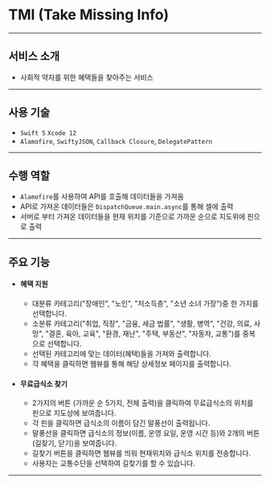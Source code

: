 # TMI (Take Missing Info)

---

## 서비스 소개

- 사회적 약자를 위한 혜택들을 찾아주는 서비스

---

## 사용 기술

- `Swift 5` `Xcode 12`
- `Alamofire`, `SwiftyJSON`, `Callback Closure`, `DelegatePattern` 

---

## 수행 역할

- `Alamofire`를 사용하여 API를 호출해 데이터들을 가져옴
- API로 가져온 데이터들은 `DispatchQueue.main.async`를 통해 셀에 출력
- 서버로 부터 가져온 데이터들을 현재 위치를 기준으로 가까운 순으로 지도위에 핀으로 출력

---

## 주요 기능

 - #### 혜택 지원

   - 대분류 카테고리("장애인", "노인", "저소득층", "소년 소녀 가장")중 한 가지를 선택합니다.
   - 소분류 카테고리("취업, 직장", "금융, 세금 법률", "생활, 병역", "건강, 의료, 사망", "결혼, 육아, 교육", "환경, 재난", "주택, 부동산", "자동차, 교통")를 중복으로 선택합니다.
   - 선택된 카테고리에 맞는 데이터(혜택)들을 가져와 출력합니다.
   - 각 혜택을 클릭하면 웹뷰를 통해 해당 상세정보 페이지를 출력합니다.

   

 - #### 무료급식소 찾기

   - 2가지의 버튼 (가까운 순 5가지, 전체 출력)을 클릭하여 무료급식소의 위치를 핀으로 지도상에 보여줍니다.
   - 각 핀을 클릭하면 급식소의 이름이 담긴 말풍선이 출력됩니다.
   - 말풍선을 클릭하면 급식소의 정보(이름, 운영 요일, 운영 시간 등)와 2개의 버튼(길찾기, 닫기)을 보여줍니다.
   - 길찾기 버튼을 클릭하면 웹뷰를 띄워 현재위치와 급식소 위치를 전송합니다.
   - 사용자는 교통수단을 선택하여 길찾기를 할 수 있습니다.

---

